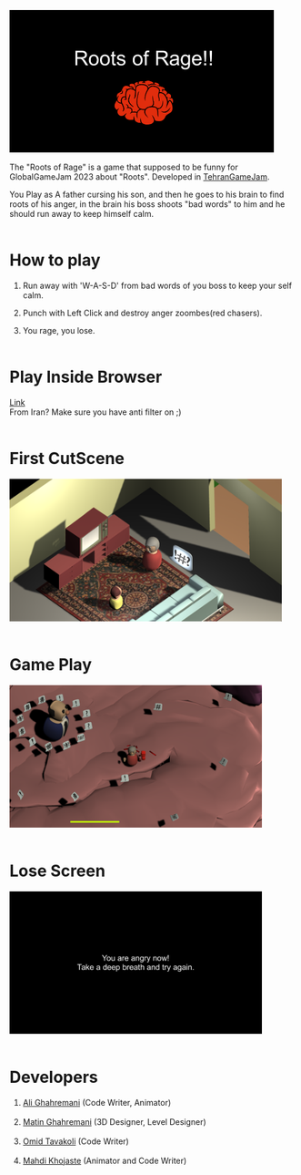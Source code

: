 <img src="./README_MEDIA/Banner.png" height=250></img>

The "Roots of Rage" is a game that supposed to be funny for GlobalGameJam 2023 about "Roots". Developed in <a href="https://globalgamejam.ir">TehranGameJam</a>.

You Play as A father cursing his son, and then he goes to his brain to find roots of his anger, in the brain his boss shoots "bad words" to him and he should run away to keep himself calm.
<br><br>

# How to play

1. Run away with 'W-A-S-D' from bad words of you boss to keep your self calm.

2. Punch with Left Click and destroy anger zoombes(red chasers).

3. You rage, you lose.
<br><br>

# Play Inside Browser
<a href="https://play.unity.com/mg/other/webgl-builds-304998">Link</a> <br>
From Iran? Make sure you have anti filter on ;)
<br><br>

# First CutScene
<img src="./README_MEDIA/FirstCutSeen.png" height=250></img>
<br><br>

# Game Play
<img src="./README_MEDIA/BoosFight.png" height=250></img>
<br><br>

# Lose Screen
<img src="./README_MEDIA/DeadScreen.png" height=250></img>
<br><br>

# Developers
1. <a href="https://ali77gh.ir">Ali Ghahremani</a> (Code Writer, Animator)
<br><br>
2. <a href="https://instagram.com/mat.in_gh">Matin Ghahremani</a> (3D Designer, Level Designer)
<br><br>
3. <a href="https://github.com/pharakh">Omid Tavakoli</a> (Code Writer)
<br><br>
4. <a href="https://github.com/LordEvil1">Mahdi Khojaste</a> (Animator and Code Writer)
